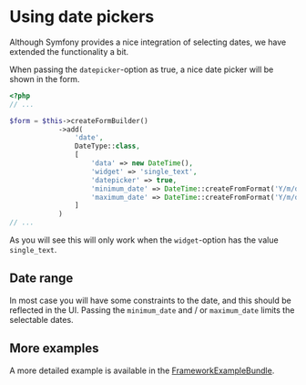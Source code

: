 # Using date pickers

Although Symfony provides a nice integration of selecting dates, we have 
extended the functionality a bit.

When passing the `datepicker`-option as true, a nice date picker will be shown 
in the form.

```php
<?php
// ...

$form = $this->createFormBuilder()
            ->add(
                'date',
                DateType::class,
                [
                    'data' => new DateTime(),
                    'widget' => 'single_text',
                    'datepicker' => true,
                    'minimum_date' => DateTime::createFromFormat('Y/m/d', '2017/08/14'),
                    'maximum_date' => DateTime::createFromFormat('Y/m/d', '2017/08/30'),
                ]
            )
// ...
```

As you will see this will only work when the `widget`-option has the value 
`single_text`.

## Date range

In most case you will have some constraints to the date, and this should be reflected in the UI. 
Passing the `minimum_date` and / or `maximum_date` limits the selectable dates.

## More examples

A more detailed example is available in the 
[FrameworkExampleBundle](https://github.com/sumocoders/FrameworkExampleBundle).
